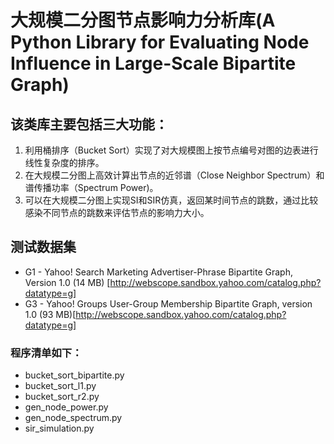 # 大规模二分图节点影响力分析库(A Python Library for Evaluating Node Influence in Large-Scale Bipartite Graph)

## 该类库主要包括三大功能：
1. 利用桶排序（Bucket Sort）实现了对大规模图上按节点编号对图的边表进行线性复杂度的排序。
2. 在大规模二分图上高效计算出节点的近邻谱（Close Neighbor Spectrum）和谱传播功率（Spectrum Power)。
3. 可以在大规模二分图上实现SI和SIR仿真，返回某时间节点的跳数，通过比较感染不同节点的跳数来评估节点的影响力大小。

## 测试数据集
* G1 - Yahoo! Search Marketing Advertiser-Phrase Bipartite Graph, Version 1.0 (14 MB) [http://webscope.sandbox.yahoo.com/catalog.php?datatype=g]
* G3 - Yahoo! Groups User-Group Membership Bipartite Graph, version 1.0 (93 MB)[http://webscope.sandbox.yahoo.com/catalog.php?datatype=g]

### 程序清单如下：
- bucket_sort_bipartite.py
- bucket_sort_l1.py
- bucket_sort_r2.py
- gen_node_power.py
- gen_node_spectrum.py
- sir_simulation.py

